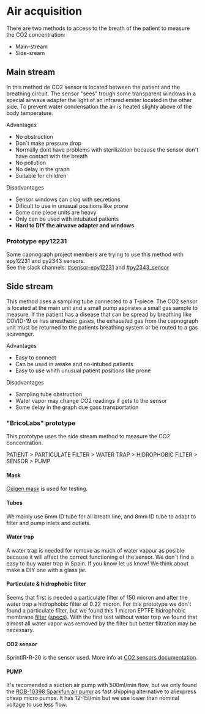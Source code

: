 # Air acquisition
There are two methods to access to the breath of the patient to measure the CO2 concentration:
* Main-stream
* Side-sream

## Main stream
In this method de CO2 sensor is located between the patient and the breathing circuit. 
The sensor "sees" trough some transparent windows in a special airwave adapter the light of an infrared emiter located in the other side.
To prevent water condensation the air is heated slighty above of the body temperature.  

Advantages  
* No obstruction
* Don´t make pressure drop
* Normally dont have problems with sterilization because the sensor don't have contact with the breath
* No pollution
* No delay in the graph
* Suitable for children  

Disadvantages  
* Sensor windows can clog with secretions
* Dificult to use in unusual positions like prone
* Some one piece units are heavy
* Only can be used with intubated patients
* **Hard to DIY the airwave adapter and windows**

### Prototype epy12231
Some capnograph project members are trying to use this method with epy12231 and py2343 sensors.  
See the slack channels: [#sensor-epy12231](https://bit.ly/2QETJuY) and [#py2343_sensor](https://bit.ly/2QETJuY)


## Side stream
This method uses a sampling tube connected to a T-piece. The CO2 sensor is located at the main unit and a small pump aspirates a small gas sample to measure.
If the patient has a disease that can be spread by breathing like COVID-19 or has anesthesic gases, the exhausted gas from the capnograph unit must be returned to the patients breathing system or be routed to a gas scavenger.  

Advantages  
* Easy to connect
* Can be used in awake and no-intubed patients
* Easy to use whith unusual patient positions like prone  

Disadvantages  
* Sampling tube obstruction
* Water vapor may change CO2 readings if gets to the sensor
* Some delay in the graph due gass transportation

### "BricoLabs" prototype
This prototype uses the side stream method to measure the CO2 concentration.

PATIENT > PARTICULATE FILTER > WATER TRAP > HIDROPHOBIC FILTER > SENSOR > PUMP

#### Mask
[Oxigen mask](https://tienda.fisaude.com/mascarilla-adulto-con-siete-concentraciones-p-40206.html) is used for testing.

#### Tubes
We mainly use 6mm ID tube for all breath line, and 8mm ID tube to adapt to filter and pump inlets and outlets.

#### Water trap
A water trap is needed for remove as much of water vapour as posible because it will affect the correct functioning of the sensor. We don´t find a easy to buy water trap in Spain. If you know let us know! We think about make a DIY one with a glass jar.

#### Particulate & hidrophobic filter
Seems that first is needed a particulate filter of 150 micron and after the water trap a hidrophobic filter of 0.22 micron.
For this prototype we don't found a particulate filter, but we found this 1 micron EPTFE hidrophobic membrane [filter](https://tienda.fisaude.com/filtro-antibacteriano-hidrofobico-para-aspiradores-secreciones-conector-8mm-p-37398.html) [(specs)](http://www.medicalfiltrationsolutions.com/wp-content/uploads/2015/09/MFS-TDS-0033_M03.1.003.pdf). With the first test without water trap we found that almost all water vapor was removed by the filter but better filtration may be necessary.

#### CO2 sensor
SprintIR-R-20 is the sensor used. More info at [CO2 sensors documentation](HW_co2sensors.md).

#### PUMP
It's recomended a suction air pump with 500ml/min flow, but we only found the [ROB-10398 Sparkfun air pump](https://www.tme.eu/es/details/sf-rob-10398/motores-de-cc/sparkfun-electronics-inc/rob-10398/) as fast shipping alternative to aliexpress cheap micro pumps. It has 12-15l/min but we use lower than nominal voltage to use less flow.
